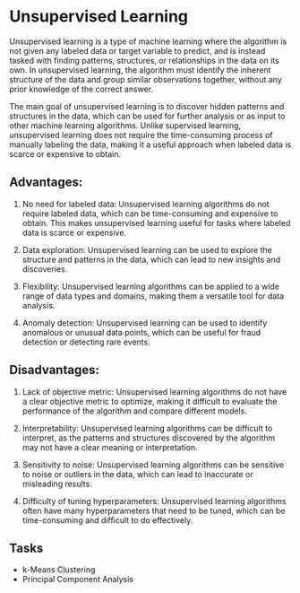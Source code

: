 # Unsupervised Learning

Unsupervised learning is a type of machine learning where the algorithm is not given any labeled data or target variable to predict, and is instead tasked with finding patterns, structures, or relationships in the data on its own. In unsupervised learning, the algorithm must identify the inherent structure of the data and group similar observations together, without any prior knowledge of the correct answer.

The main goal of unsupervised learning is to discover hidden patterns and structures in the data, which can be used for further analysis or as input to other machine learning algorithms. Unlike supervised learning, unsupervised learning does not require the time-consuming process of manually labeling the data, making it a useful approach when labeled data is scarce or expensive to obtain.

## Advantages:

1. No need for labeled data: Unsupervised learning algorithms do not require labeled data, which can be time-consuming and expensive to obtain. This makes unsupervised learning useful for tasks where labeled data is scarce or expensive.

2. Data exploration: Unsupervised learning can be used to explore the structure and patterns in the data, which can lead to new insights and discoveries.

3. Flexibility: Unsupervised learning algorithms can be applied to a wide range of data types and domains, making them a versatile tool for data analysis.

4. Anomaly detection: Unsupervised learning can be used to identify anomalous or unusual data points, which can be useful for fraud detection or detecting rare events.
    

## Disadvantages:

1. Lack of objective metric: Unsupervised learning algorithms do not have a clear objective metric to optimize, making it difficult to evaluate the performance of the algorithm and compare different models.

2. Interpretability: Unsupervised learning algorithms can be difficult to interpret, as the patterns and structures discovered by the algorithm may not have a clear meaning or interpretation.

3. Sensitivity to noise: Unsupervised learning algorithms can be sensitive to noise or outliers in the data, which can lead to inaccurate or misleading results.

4. Difficulty of tuning hyperparameters: Unsupervised learning algorithms often have many hyperparameters that need to be tuned, which can be time-consuming and difficult to do effectively.


## Tasks
- k-Means Clustering
- Principal Component Analysis

